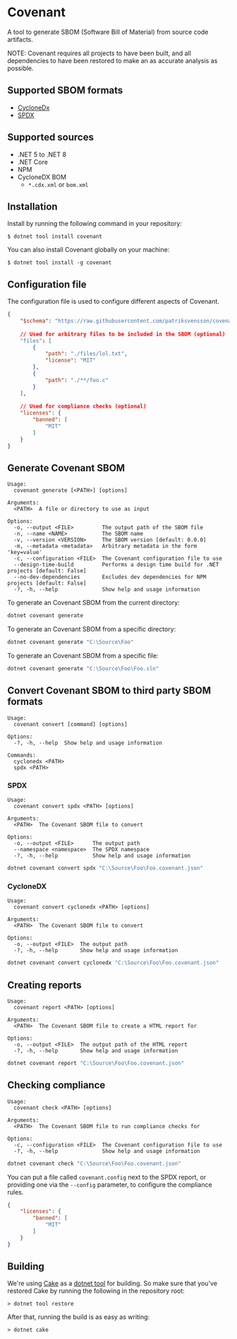 # Covenant

A tool to generate SBOM (Software Bill of Material) from source code artifacts.

NOTE:
Covenant requires all projects to have been built, and all dependencies to have been restored to make an as accurate analysis as possible.

## Supported SBOM formats

* [CycloneDx](https://cyclonedx.org/)
* [SPDX](https://spdx.dev/)

## Supported sources

* .NET 5 to .NET 8
* .NET Core
* NPM
* CycloneDX BOM
  * `*.cdx.xml` or `bom.xml`

## Installation

Install by running the following command in your repository:

```shell
$ dotnet tool install covenant
```

You can also install Covenant globally on your machine:

```shell
$ dotnet tool install -g covenant
``````

## Configuration file

The configuration file is used to configure different aspects of Covenant.

```json
{
    "$schema": "https://raw.githubusercontent.com/patriksvensson/covenant/main/schema/0.14.json"
    
    // Used for arbitrary files to be included in the SBOM (optional)
    "files": [
        {
            "path": "./files/lol.txt",
            "license": "MIT"
        },
        {
            "path": "./**/foo.c"
        }
    ],
    
    // Used for compliance checks (optional)
    "licenses": { 
        "banned": [
            "MIT"
        ]
    }
}
```

## Generate Covenant SBOM

```
Usage:
  covenant generate [<PATH>] [options]

Arguments:
  <PATH>  A file or directory to use as input

Options:
  -o, --output <FILE>         The output path of the SBOM file
  -n, --name <NAME>           The SBOM name
  -v, --version <VERSION>     The SBOM version [default: 0.0.0]
  -m, --metadata <metadata>   Arbitrary metadata in the form 'key=value'
  -c, --configuration <FILE>  The Covenant configuration file to use
  --design-time-build         Performs a design time build for .NET projects [default: False]
  --no-dev-dependencies       Excludes dev dependencies for NPM projects [default: False]
  -?, -h, --help              Show help and usage information
```

To generate an Covenant SBOM from the current directory:

```bash
dotnet covenant generate 
```

To generate an Covenant SBOM from a specific directory:

```bash
dotnet covenant generate "C:\Source\Foo"
```

To generate an Covenant SBOM from a specific file:

```bash
dotnet covenant generate "C:\Source\Foo\Foo.sln"
```

## Convert Covenant SBOM to third party SBOM formats

```
Usage:
  covenant convert [command] [options]

Options:
  -?, -h, --help  Show help and usage information

Commands:
  cyclonedx <PATH>
  spdx <PATH>
```

### SPDX

```
Usage:
  covenant convert spdx <PATH> [options]

Arguments:
  <PATH>  The Covenant SBOM file to convert

Options:
  -o, --output <FILE>      The output path
  --namespace <namespace>  The SPDX namespace
  -?, -h, --help           Show help and usage information
```

```bash
dotnet covenant convert spdx "C:\Source\Foo\Foo.covenant.json"
```

### CycloneDX

```
Usage:
  covenant convert cyclonedx <PATH> [options]

Arguments:
  <PATH>  The Covenant SBOM file to convert

Options:
  -o, --output <FILE>  The output path
  -?, -h, --help       Show help and usage information
```

```bash
dotnet covenant convert cyclonedx "C:\Source\Foo\Foo.covenant.json"
```

## Creating reports

```
Usage:
  covenant report <PATH> [options]

Arguments:
  <PATH>  The Covenant SBOM file to create a HTML report for

Options:
  -o, --output <FILE>  The output path of the HTML report
  -?, -h, --help       Show help and usage information
```

```bash
dotnet covenant report "C:\Source\Foo\Foo.covenant.json"
```

## Checking compliance

```
Usage:
  covenant check <PATH> [options]

Arguments:
  <PATH>  The Covenant SBOM file to run compliance checks for

Options:
  -c, --configuration <FILE>  The Covenant configuration file to use
  -?, -h, --help              Show help and usage information
```

```bash
dotnet covenant check "C:\Source\Foo\Foo.covenant.json"
```

You can put a file called `covenant.config` next to the SPDX report,
or providing one via the `--config` parameter, to configure the 
compliance rules.

```json
{
    "licenses": {
        "banned": [
            "MIT"
        ]
    }
}
```

## Building

We're using [Cake](https://github.com/cake-build/cake) as a 
[dotnet tool](https://docs.microsoft.com/en-us/dotnet/core/tools/global-tools) 
for building. So make sure that you've restored Cake by running 
the following in the repository root:

```
> dotnet tool restore
```

After that, running the build is as easy as writing:

```
> dotnet cake
```